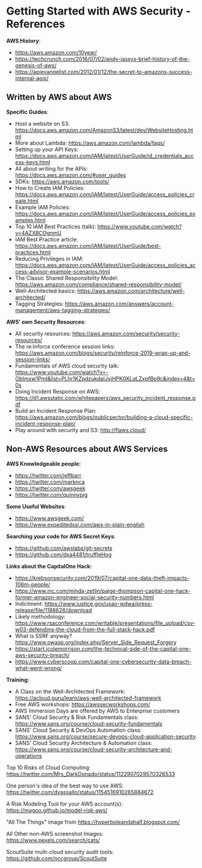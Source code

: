 # Getting Started with AWS Security - References

**AWS History**:
* https://aws.amazon.com/10year/
* https://techcrunch.com/2016/07/02/andy-jassys-brief-history-of-the-genesis-of-aws/
* https://apievangelist.com/2012/01/12/the-secret-to-amazons-success-internal-apis/

## Written by AWS about AWS

**Specific Guides**:
* Host a website on S3: https://docs.aws.amazon.com/AmazonS3/latest/dev/WebsiteHosting.html
* More about Lambda: https://aws.amazon.com/lambda/faqs/
* Setting up your API Keys: https://docs.aws.amazon.com/IAM/latest/UserGuide/id_credentials_access-keys.html
* All about writing for the APIs: https://docs.aws.amazon.com/#user_guides
* SDKs: https://aws.amazon.com/tools/
* How to Create IAM Policies: https://docs.aws.amazon.com/IAM/latest/UserGuide/access_policies_create.html
* Example IAM Policies: https://docs.aws.amazon.com/IAM/latest/UserGuide/access_policies_examples.html
* Top 10 IAM Best Practices (talk): https://www.youtube.com/watch?v=4AZX8COgnmU
* IAM Best Practice article: https://docs.aws.amazon.com/IAM/latest/UserGuide/best-practices.html
* Reducing Privileges in IAM: https://docs.aws.amazon.com/IAM/latest/UserGuide/access_policies_access-advisor-example-scenarios.html
* The Classic Shared Responsibility Model: https://aws.amazon.com/compliance/shared-responsibility-model/
* Well-Architected basics: https://aws.amazon.com/architecture/well-architected/
* Tagging Strategies: https://aws.amazon.com/answers/account-management/aws-tagging-strategies/

**AWS’ own Security Resources**:
* All security resources: https://aws.amazon.com/security/security-resources/
* The re:Inforce conference session links: https://aws.amazon.com/blogs/security/reinforce-2019-wrap-up-and-session-links/
* Fundamentals of AWS cloud security talk: https://www.youtube.com/watch?v=-ObImxw1PmI&list=PLhr1KZpdzukdaIJyiHPK0XLqLZxpfBp9c&index=4&t=0s
* Doing Incident Response on AWS: https://d1.awsstatic.com/whitepapers/aws_security_incident_response.pdf
* Build an Incident Response Plan: https://aws.amazon.com/blogs/publicsector/building-a-cloud-specific-incident-response-plan/
* Play around with security and S3: http://flaws.cloud/

## Non-AWS Resources about AWS Services

**AWS Knowledgeable people:**
* https://twitter.com/jeffbarr
* https://twitter.com/marknca
* https://twitter.com/awsgeek
* https://twitter.com/quinnypig

**Some Useful Websites**:
* https://www.awsgeek.com/
* https://www.expeditedssl.com/aws-in-plain-english

**Searching your code for AWS Secret Keys**:
* https://github.com/awslabs/git-secrets
* https://github.com/dxa4481/truffleHog

**Links about the CapitalOne Hack:**
* https://krebsonsecurity.com/2019/07/capital-one-data-theft-impacts-106m-people/
* https://www.inc.com/minda-zetlin/paige-thompson-capital-one-hack-former-amazon-engineer-social-security-numbers.html
* Indictment: https://www.justice.gov/usao-wdwa/press-release/file/1188626/download
* Likely methodology: https://www.rsaconference.com/writable/presentations/file_upload/csv-w03-defending-the-cloud-from-the-full-stack-hack.pdf
* What is SSRF anyway? https://www.owasp.org/index.php/Server_Side_Request_Forgery
* https://start.jcolemorrison.com/the-technical-side-of-the-capital-one-aws-security-breach/
* https://www.cyberscoop.com/capital-one-cybersecurity-data-breach-what-went-wrong/

**Training:**
* A Class on the Well-Architected Framework: https://acloud.guru/learn/aws-well-architected-framework
* Free AWS workshops: https://awssecworkshops.com/
* AWS Immersion Days are offered by AWS to Enterprise customers
* SANS' Cloud Security & Risk Fundamentals class: https://www.sans.org/course/cloud-security-fundamentals
* SANS' Cloud Security & DevOps Automation class: https://www.sans.org/course/secure-devops-cloud-application-security
* SANS' Cloud Security Architecture & Automation class: https://www.sans.org/course/cloud-security-architecture-and-operations

Top 10 Risks of Cloud Computing: https://twitter.com/Mrs_DarkDonado/status/1122907029570326533

One person's idea of the best way to use AWS: https://twitter.com/dvassallo/status/1154516910265884672

A Risk Modeling Tool for your AWS account(s): https://magoo.github.io/model-risk-aws/

"All The Things" image from https://hyperboleandahalf.blogspot.com/

All Other non-AWS screenshot Images: https://www.pexels.com/search/cats/

ScoutSuite multi-cloud security audit tools: https://github.com/nccgroup/ScoutSuite
